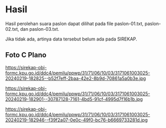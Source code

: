 # Hasil

Hasil perolehan suara paslon dapat dilihat pada file paslon-01.txt, paslon-02.txt, dan paslon-03.txt.

Jika tidak ada, artinya data tersebut belum ada pada SIREKAP.

## Foto C Plano

https://sirekap-obj-formc.kpu.go.id/ddc4/pemilu/ppwp/31/71/06/10/03/3171061003025-20240219-182825--b52f7eff-2baa-42e2-8b9d-70861a5a0b3e.jpg

https://sirekap-obj-formc.kpu.go.id/ddc4/pemilu/ppwp/31/71/06/10/03/3171061003025-20240219-182901--30787128-7161-4bd5-91cf-4995d7f16b1b.jpg

https://sirekap-obj-formc.kpu.go.id/ddc4/pemilu/ppwp/31/71/06/10/03/3171061003025-20240219-182946--f39f2a07-0e0c-49f0-bc76-b6669733281d.jpg
